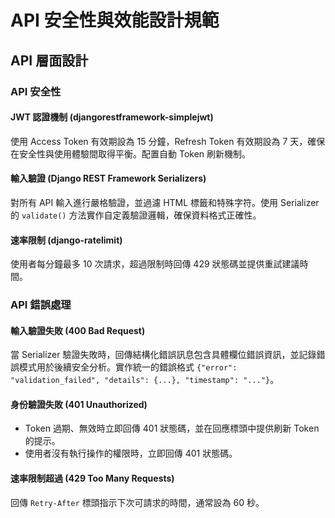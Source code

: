 # API 安全性與效能設計規範

## API 層面設計

### API 安全性

#### JWT 認證機制 (djangorestframework-simplejwt)
使用 Access Token 有效期設為 15 分鐘，Refresh Token 有效期設為 7 天，確保在安全性與使用體驗間取得平衡。配置自動 Token 刷新機制。

#### 輸入驗證 (Django REST Framework Serializers)
對所有 API 輸入進行嚴格驗證，並過濾 HTML 標籤和特殊字符。使用 Serializer 的 `validate()` 方法實作自定義驗證邏輯，確保資料格式正確性。

#### 速率限制 (django-ratelimit)
使用者每分鐘最多 10 次請求，超過限制時回傳 429 狀態碼並提供重試建議時間。

### API 錯誤處理

#### 輸入驗證失敗 (400 Bad Request)
當 Serializer 驗證失敗時，回傳結構化錯誤訊息包含具體欄位錯誤資訊，並記錄錯誤模式用於後續安全分析。實作統一的錯誤格式 `{"error": "validation_failed", "details": {...}, "timestamp": "..."}`。

#### 身份驗證失敗 (401 Unauthorized)
- Token 過期、無效時立即回傳 401 狀態碼，並在回應標頭中提供刷新 Token 的提示。
- 使用者沒有執行操作的權限時，立即回傳 401 狀態碼。

#### 速率限制超過 (429 Too Many Requests)
回傳 `Retry-After` 標頭指示下次可請求的時間，通常設為 60 秒。

